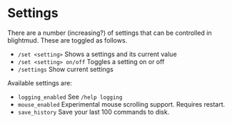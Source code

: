 # Settings

There are a number (increasing?) of settings that can be controlled in blightmud.
These are toggled as follows.

- `/set <setting>`           Shows a settings and its current value
- `/set <setting> on/off`    Toggles a setting on or off
- `/settings`                Show current settings

Available settings are:

- `logging_enabled`     See `/help logging`
- `mouse_enabled`       Experimental mouse scrolling support. Requires restart.
- `save_history`        Save your last 100 commands to disk.
